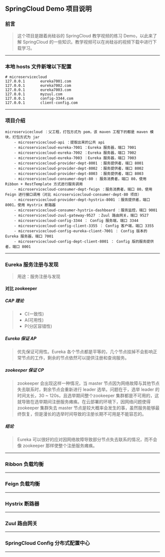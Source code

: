 ## SpringCloud Demo 项目说明
### 前言
> 这个项目是跟着尚硅谷的 SpringCloud 教学视频的练习 Demo，以此来了解 SpringCloud 的一些知识。教学视频可以在尚硅谷的视频下载中进行下载学习。

---

### 本地 hosts 文件新增以下配置
```
# microservicecloud
127.0.0.1       eureka7001.com
127.0.0.1       eureka7002.com
127.0.0.1       eureka7003.com
127.0.0.1       myzuul.com
127.0.0.1       config-3344.com
127.0.0.1       client-config.com
```

---

### 项目介绍
```
microservicecloud ：父工程，打包方式为 pom，该 maven 工程下的都是 maven 模块，打包方式为 jar
	- microservicecloud-api ：提取出来的公共 api 
	- microservicecloud-eureka-7001 ：Eureka 服务器，端口 7001
	- microservicecloud-eureka-7002 ：Eureka 服务器，端口 7002
	- microservicecloud-eureka-7003 ：Eureka 服务器，端口 7003
	- microservicecloud-provider-dept-8001 ：服务提供者，端口 8001
	- microservicecloud-provider-dept-8002 ：服务提供者，端口 8002
	- microservicecloud-provider-dept-8003 ：服务提供者，端口 8003
	- microservicecloud-consumer-dept-80 : 服务消费者，端口 80，使用 Ribbon + RestTemplate 方式进行服务调用
	- microservicecloud-consumer-dept-feign ：服务消费者，端口 80，使用 Feign 进行接口调用（对比 microservicecloud-consumer-dept-80 项目）
	- microservicecloud-provider-dept-hystrix-8001 ：服务提供者，端口 8001，使用 Hystrix 断路器
	- microservicecloud-consumer-hystrix-dashboard ：服务监控，端口 9001
	- microservicecloud-zuul-gateway-9527 ：Zuul 路由网关，端口 9527
	- microservicecloud-config-3344 ： Config 服务端，端口 3344
	- microservicecloud-config-client-3355 ： Config 客户端，端口 3355
	- microservicecloud-config-eureka-client-7001 ： Config 版本的 Eureka 服务器，端口 7001
	- microservicecloud-config-dept-client-8001 ： Config 版的服务提供者，端口 8001
```

---

### Eureka 服务注册与发现
> 用途：服务注册与发现

#### 对比 zookeeper
##### CAP 理论
> * C(一致性)
> * A(可用性)
> * P(分区容错性)

##### Eureka 保证 AP
> 优先保证可用性。Eureka 各个节点都是平等的，几个节点挂掉不会影响正常节点的工作，剩余的节点依然可以提供注册和查询服务。

##### zookeeper 保证 CP
> zookeeper 会出现这样一种情况，当 master 节点因为网络故障与其他节点失去联系时，剩余节点会重新进行 leader 选举。问题在于，选举 leader 的时间太长，30 ~ 120s，且选举期间整个zookeeper 集群都是不可用的，这就导致在选举期间注册服务瘫痪。在云部署的环境下，因网络问题使得zookeeper 集群失去 master 节点是较大概率会发生的事，虽然服务能够最终恢复，但是漫长的选举时间导致的注册长期不可用是不能容忍的。


##### 结论
>  Eureka 可以很好的应对因网络故障导致部分节点失去联系的情况，而不会像 zookeeper 那样使整个注册服务瘫痪。

---

### Ribbon 负载均衡

---

### Feign 负载均衡

---

### Hystrix 断路器

---

### Zuul 路由网关

---

### SpringCloud Config 分布式配置中心

---
